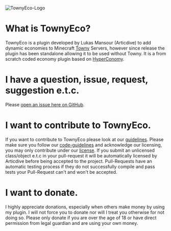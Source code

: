 ![TownyEco-Logo](https://dl.dropbox.com/s/nbhzwvpxzfqx4mt/TownyEco-Big-Logo.png?dl=0)

# What is TownyEco?
TownyEco is a plugin developed by Lukas Mansour (Articdive) to add dynamic economies to Minecraft [Towny](https://github.com/TownyAdvanced/Towny) Servers, however since release the plugin has been standalone allowing it to be used without Towny. It is a from scratch coded economy plugin based on [HyperConomy](https://github.com/RegalOwl/HyperConomy).

# I have a question, issue, request, suggestion e.t.c.
Please [open an issue here on GitHub](https://github.com/Articdive/TownyEco/issues/new).

# I want to contribute to TownyEco.
If you want to contribute to TownyEco please look at our [guidelines](CONTRIBUTING.MD).
Please make sure you follow our [code-guidelines](CODE_GUIDELINES.MD) and acknowledge our licensing, you may only contribute under our [license](LICENSE.MD). 
If you submit an unlicensed class/object e.t.c in your pull-request it will be automatically licensed by Articdive before being accepted to the project.
Pull-Requests have an automatic testing process if they do not successfully compile and pass tests your Pull-Request can't and won't be accepted.

# I want to donate.
I highly appreciate donations, especially when others make money by using my plugin. I will not force you to donate nor will I treat you otherwise for not doing so. Please only donate if you are over the age of 18 or have direct permission from legal guardian and are using your own money.
